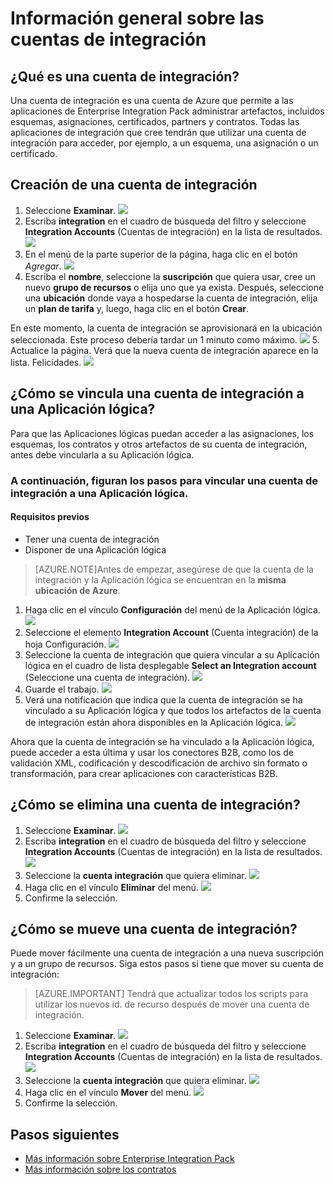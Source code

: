 <properties 
	pageTitle="Información general sobre las cuentas de integración y Enterprise Integration Pack | Servicio de aplicaciones de Microsoft Azure | Microsoft Azure" 
	description="Aprenda todo lo que necesita saber sobre las cuentas de integración, Enterprise Integration Pack y las Aplicaciones lógicas." 
	services="logic-apps" 
	documentationCenter=".net,nodejs,java"
	authors="msftman" 
	manager="erikre" 
	editor="cgronlun"/>

<tags 
	ms.service="logic-apps" 
	ms.workload="integration" 
	ms.tgt_pltfrm="na" 
	ms.devlang="na" 
	ms.topic="article" 
	ms.date="07/08/2016" 
	ms.author="deonhe"/>

# Información general sobre las cuentas de integración

## ¿Qué es una cuenta de integración?
Una cuenta de integración es una cuenta de Azure que permite a las aplicaciones de Enterprise Integration Pack administrar artefactos, incluidos esquemas, asignaciones, certificados, partners y contratos. Todas las aplicaciones de integración que cree tendrán que utilizar una cuenta de integración para acceder, por ejemplo, a un esquema, una asignación o un certificado.

## Creación de una cuenta de integración 
1. Seleccione **Examinar**. ![](./media/app-service-logic-enterprise-integration-accounts/account-1.png)
2. Escriba **integration** en el cuadro de búsqueda del filtro y seleccione **Integration Accounts** (Cuentas de integración) en la lista de resultados. ![](./media/app-service-logic-enterprise-integration-accounts/account-2.png)
3. En el menú de la parte superior de la página, haga clic en el botón *Agregar*. ![](./media/app-service-logic-enterprise-integration-accounts/account-3.png)
4. Escriba el **nombre**, seleccione la **suscripción** que quiera usar, cree un nuevo **grupo de recursos** o elija uno que ya exista. Después, seleccione una **ubicación** donde vaya a hospedarse la cuenta de integración, elija un **plan de tarifa** y, luego, haga clic en el botón **Crear**.

  En este momento, la cuenta de integración se aprovisionará en la ubicación seleccionada. Este proceso debería tardar un 1 minuto como máximo. ![](./media/app-service-logic-enterprise-integration-accounts/account-4.png)
5. Actualice la página. Verá que la nueva cuenta de integración aparece en la lista. Felicidades. ![](./media/app-service-logic-enterprise-integration-accounts/account-5.png)

## ¿Cómo se vincula una cuenta de integración a una Aplicación lógica?
Para que las Aplicaciones lógicas puedan acceder a las asignaciones, los esquemas, los contratos y otros artefactos de su cuenta de integración, antes debe vincularla a su Aplicación lógica.

### A continuación, figuran los pasos para vincular una cuenta de integración a una Aplicación lógica. 

#### Requisitos previos
- Tener una cuenta de integración
- Disponer de una Aplicación lógica

>[AZURE.NOTE]Antes de empezar, asegúrese de que la cuenta de la integración y la Aplicación lógica se encuentran en la **misma ubicación de Azure**.

1. Haga clic en el vínculo **Configuración** del menú de la Aplicación lógica. ![](./media/app-service-logic-enterprise-integration-accounts/linkaccount-1.png)
2. Seleccione el elemento **Integration Account** (Cuenta integración) de la hoja Configuración. ![](./media/app-service-logic-enterprise-integration-accounts/linkaccount-2.png)
3. Seleccione la cuenta de integración que quiera vincular a su Aplicación lógica en el cuadro de lista desplegable **Select an Integration account** (Seleccione una cuenta de integración). ![](./media/app-service-logic-enterprise-integration-accounts/linkaccount-3.png)
4. Guarde el trabajo. ![](./media/app-service-logic-enterprise-integration-accounts/linkaccount-4.png)
5. Verá una notificación que indica que la cuenta de integración se ha vinculado a su Aplicación lógica y que todos los artefactos de la cuenta de integración están ahora disponibles en la Aplicación lógica. ![](./media/app-service-logic-enterprise-integration-accounts/linkaccount-5.png)

Ahora que la cuenta de integración se ha vinculado a la Aplicación lógica, puede acceder a esta última y usar los conectores B2B, como los de validación XML, codificación y descodificación de archivo sin formato o transformación, para crear aplicaciones con características B2B.
    
## ¿Cómo se elimina una cuenta de integración?
1. Seleccione **Examinar**. ![](./media/app-service-logic-enterprise-integration-overview/overview-1.png)
2. Escriba **integration** en el cuadro de búsqueda del filtro y seleccione **Integration Accounts** (Cuentas de integración) en la lista de resultados. ![](./media/app-service-logic-enterprise-integration-overview/overview-2.png)
3. Seleccione la **cuenta integración** que quiera eliminar. ![](./media/app-service-logic-enterprise-integration-overview/overview-3.png)
4. Haga clic en el vínculo **Eliminar** del menú. ![](./media/app-service-logic-enterprise-integration-accounts/delete.png)
5. Confirme la selección.

## ¿Cómo se mueve una cuenta de integración?
Puede mover fácilmente una cuenta de integración a una nueva suscripción y a un grupo de recursos. Siga estos pasos si tiene que mover su cuenta de integración:

>[AZURE.IMPORTANT] Tendrá que actualizar todos los scripts para utilizar los nuevos id. de recurso después de mover una cuenta de integración.

1. Seleccione **Examinar**. ![](./media/app-service-logic-enterprise-integration-overview/overview-1.png)
2. Escriba **integration** en el cuadro de búsqueda del filtro y seleccione **Integration Accounts** (Cuentas de integración) en la lista de resultados. ![](./media/app-service-logic-enterprise-integration-overview/overview-2.png)
3. Seleccione la **cuenta integración** que quiera eliminar. ![](./media/app-service-logic-enterprise-integration-overview/overview-3.png)
4. Haga clic en el vínculo **Mover** del menú. ![](./media/app-service-logic-enterprise-integration-accounts/move.png)
5. Confirme la selección.

## Pasos siguientes
- [Más información sobre Enterprise Integration Pack](./app-service-logic-enterprise-integration-overview.md "Información sobre Enterprise Integration Pack")
- [Más información sobre los contratos](./app-service-logic-enterprise-integration-agreements.md "Información sobre los contratos de integración de empresas")


 

<!---HONumber=AcomDC_0803_2016-->